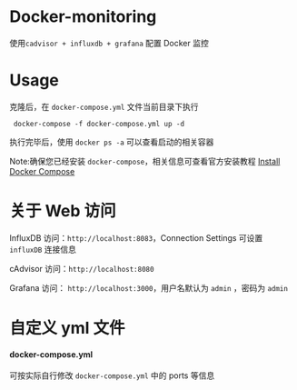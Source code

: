 # Docker-monitoring


使用`cadvisor + influxdb + grafana` 配置 Docker 监控


# Usage 


克隆后，在 `docker-compose.yml` 文件当前目录下执行

```
 docker-compose -f docker-compose.yml up -d
```

执行完毕后，使用 `docker ps -a` 可以查看启动的相关容器

Note:确保您已经安装 `docker-compose`，相关信息可查看官方安装教程 [Install Docker Compose](https://docs.docker.com/compose/install/)



# 关于 Web 访问


InfluxDB 访问：`http://localhost:8083`，Connection Settings 可设置 `influxDB` 连接信息

cAdvisor 访问：`http://localhost:8080`

Grafana 访问： `http://localhost:3000`，用户名默认为 `admin` ，密码为 `admin`


# 自定义 yml 文件

#### docker-compose.yml

可按实际自行修改 `docker-compose.yml` 中的 ports 等信息

